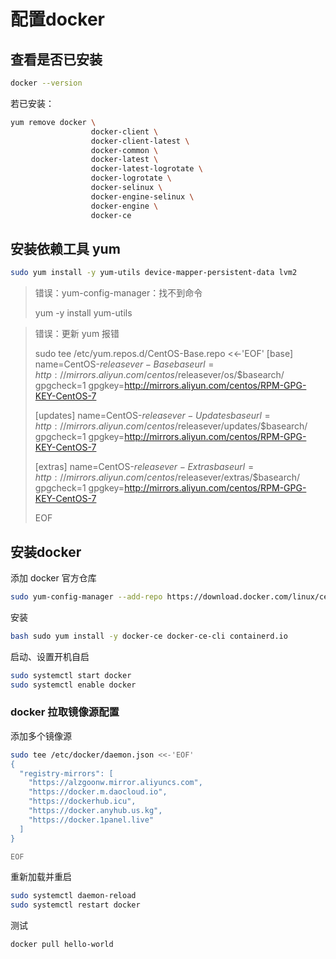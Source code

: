 # 配置docker


## 查看是否已安装

```bash
docker --version
```

若已安装：

```bash
yum remove docker \
                  docker-client \
                  docker-client-latest \
                  docker-common \
                  docker-latest \
                  docker-latest-logrotate \
                  docker-logrotate \
                  docker-selinux \
                  docker-engine-selinux \
                  docker-engine \
                  docker-ce

```

## 安装依赖工具 yum

```bash	
sudo yum install -y yum-utils device-mapper-persistent-data lvm2
```

> 错误：yum-config-manager：找不到命令
>
> yum -y install yum-utils

> 错误：更新 yum 报错
>
> sudo tee /etc/yum.repos.d/CentOS-Base.repo <<-'EOF'
> [base]
> name=CentOS-$releasever - Base
> baseurl=http://mirrors.aliyun.com/centos/$releasever/os/$basearch/
> gpgcheck=1
> gpgkey=http://mirrors.aliyun.com/centos/RPM-GPG-KEY-CentOS-7
>
> [updates]
> name=CentOS-$releasever - Updates
> baseurl=http://mirrors.aliyun.com/centos/$releasever/updates/$basearch/
> gpgcheck=1
> gpgkey=http://mirrors.aliyun.com/centos/RPM-GPG-KEY-CentOS-7
>
> [extras]
> name=CentOS-$releasever - Extras
> baseurl=http://mirrors.aliyun.com/centos/$releasever/extras/$basearch/
> gpgcheck=1
> gpgkey=http://mirrors.aliyun.com/centos/RPM-GPG-KEY-CentOS-7
>
> EOF

## 安装docker

添加 docker 官方仓库

```bash
sudo yum-config-manager --add-repo https://download.docker.com/linux/centos/docker-ce.repo
```

安装

```bash
bash sudo yum install -y docker-ce docker-ce-cli containerd.io
```

启动、设置开机自启

```bash
sudo systemctl start docker
sudo systemctl enable docker
```

### docker 拉取镜像源配置

添加多个镜像源

```bash
sudo tee /etc/docker/daemon.json <<-'EOF'
{
  "registry-mirrors": [
    "https://alzgoonw.mirror.aliyuncs.com",
    "https://docker.m.daocloud.io",
    "https://dockerhub.icu",
    "https://docker.anyhub.us.kg",
    "https://docker.1panel.live"
  ]
}

EOF
```

重新加载并重启

```bash
sudo systemctl daemon-reload
sudo systemctl restart docker
```

测试

```bash
docker pull hello-world
```


